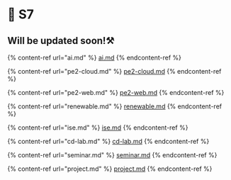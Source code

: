 # 📝 S7

## Will be updated soon!⚒️

{% content-ref url="ai.md" %}
[ai.md](ai.md)
{% endcontent-ref %}

{% content-ref url="pe2-cloud.md" %}
[pe2-cloud.md](pe2-cloud.md)
{% endcontent-ref %}

{% content-ref url="pe2-web.md" %}
[pe2-web.md](pe2-web.md)
{% endcontent-ref %}

{% content-ref url="renewable.md" %}
[renewable.md](renewable.md)
{% endcontent-ref %}

{% content-ref url="ise.md" %}
[ise.md](ise.md)
{% endcontent-ref %}

{% content-ref url="cd-lab.md" %}
[cd-lab.md](cd-lab.md)
{% endcontent-ref %}

{% content-ref url="seminar.md" %}
[seminar.md](seminar.md)
{% endcontent-ref %}

{% content-ref url="project.md" %}
[project.md](project.md)
{% endcontent-ref %}
